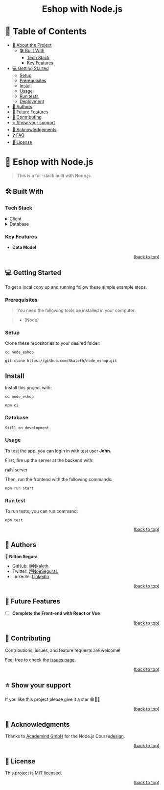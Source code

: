 

<div align="center">
  <h1><b>Eshop with Node.js</b></h1>
</div>

# 📗 Table of Contents

- [📖 About the Project](#about-project)
  - [🛠 Built With](#built-with)
    - [Tech Stack](#tech-stack)
    - [Key Features](#key-features)  
- [💻 Getting Started](#getting-started)
  - [Setup](#setup)
  - [Prerequisites](#prerequisites)
  - [Install](#install)
  - [Usage](#usage)
  - [Run tests](#run-tests)
  - [Deployment](#triangular_flag_on_post-deployment)
- [👥 Authors](#authors)
- [🔭 Future Features](#future-features)
- [🤝 Contributing](#contributing)
- [⭐️ Show your support](#support)
- [🙏 Acknowledgements](#acknowledgements)
- [❓ FAQ](#faq)
- [📝 License](#license)

# 📖 Eshop with Node.js <a name="about-project"></a>

> This is a full-stack built with Node.js.

## 🛠 Built With <a name="built-with"></a>

### Tech Stack <a name="tech-stack"></a>

<details>
  <summary>Client</summary>
    <ul>
    <li><a href="https://nodejs.org/en">Node.js</a></li>
  </ul>
</details>
  <details>
  <summary>Database</summary>
  <ul>
    <li><a href="https://www.mongodb.com/">MongoDB</a></li>
  </ul>
</details>

### Key Features <a name="key-features"></a>

- **Data Model**

<p align="right">(<a href="#readme-top">back to top</a>)</p>

## 💻 Getting Started <a name="getting-started"></a>

To get a local copy up and running follow these simple example steps.

### Prerequisites

> You need the following tools be installed in your computer:

> - [Node]

### Setup

Clone these repositories to your desired folder:

`
cd node_eshop
`

`
git clone https://github.com/Nkaleth/node_eshop.git
`
## <b>Install</b>

Install this project with:

`
cd node_eshop
`

`
npm ci
`

### Database

`
Still on development.
`

### Usage

To test the app, you can login in with test user <b>John</b>.

First, fire up the server at the backend with:

rails server


Then, run the frontend with the following commands:

`
npm run start
`

### Run test

To run tests, you can run command:

`
npm test
`

<p align="right">(<a href="#readme-top">back to top</a>)</p>

## 👥 Authors <a name="author"></a>


👤 **Nilton Segura**

- GitHub: [@Nkaleth](https://github.com/Nkaleth)
- Twitter: [@NoeSeguraL](https://twitter.com/NoeSeguraL)
- LinkedIn: [LinkedIn](https://www.linkedin.com/in/niltonsegura/)


<p align="right">(<a href="#readme-top">back to top</a>)</p>

## 🔭 Future Features <a name="future-features"></a>

- [ ] **Complete the Front-end with React or Vue**

<p align="right">(<a href="#readme-top">back to top</a>)</p>

## 🤝 Contributing <a name="contributing"></a>

Contributions, issues, and feature requests are welcome!

Feel free to check the [issues page](https://github.com/Nkaleth/node_eshop/issues).

<p align="right">(<a href="#readme-top">back to top</a>)</p>

## ⭐️ Show your support <a name="support"></a>

If you like this project please give it a star 😁🌟✨

<p align="right">(<a href="#readme-top">back to top</a>)</p>

## 🙏 Acknowledgments <a name="acknowledgements"></a>

Thanks to [ Academind GmbH]() for the Node.js Course[design]().

<p align="right">(<a href="#readme-top">back to top</a>)</p>

## 📝 License <a name="license"></a>

This project is [MIT](./LICENSE) licensed.

<p align="right">(<a href="#readme-top">back to top</a>)</p>
